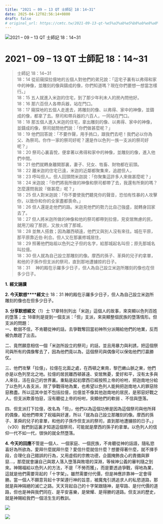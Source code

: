 ```yaml
---
title: "2021 – 09 – 13 QT 士師記 18：14~31"
date: 2025-04-12T02:56:14+0800
draft: false
# original_url: https://cmtc.tw/2021-09-13-qt-%e5%a3%ab%e5%b8%ab%e8%a8%98-18%ef%bc%9a1431
---
```


![2021 – 09 – 13 QT 士師記 18：14\~31](/images/qt.jpg   "2021 – 09 – 13 QT 士師記 18：14\~31")

# 2021 – 09 – 13 QT 士師記 18：14\~31

> 士師記 18：14\~31  
> 18：14 從前窺探拉億地的五個人對他們的弟兄說：「這宅子裏有以弗得和家中的神像，並雕刻的像與鑄成的像，你們知道嗎？現在你們要想一想當怎樣行。」  
> 18：15 五人就進入米迦的住宅，到了那少年利未人的房內問他好。  
> 18：16 那六百但人各帶兵器，站在門口。  
> 18：17 窺探地的五個人走進去，將雕刻的像、以弗得、家中的神像，並鑄成的像，都拿了去。祭司和帶兵器的六百人，一同站在門口。  
> 18：18 那五個人進入米迦的住宅，拿出雕刻的像、以弗得、家中的神像，並鑄成的像，祭司就問他們說：「你們做甚麼呢？」  
> 18：19 他們回答說：「不要作聲，用手摀口，跟我們去吧！我們必以你為父、為祭司。你作一家的祭司好呢？還是作以色列一族一支派的祭司好呢？」  
> 18：20 祭司心裏喜悅，便拿著以弗得和家中的神像，並雕刻的像，進入他們中間。  
> 18：21 他們就轉身離開那裏，妻子、兒女、牲畜、財物都在前頭。  
> 18：22 離米迦的住宅已遠，米迦的近鄰都聚集來，追趕但人，  
> 18：23 呼叫但人。但人回頭問米迦說：「你聚集這許多人來做甚麼呢？」  
> 18：24 米迦說：「你們將我所做的神像和祭司都帶了去，我還有所剩的嗎？怎麼還問我說『做甚麼』呢？」  
> 18：25 但人對米迦說：「你不要使我們聽見你的聲音，恐怕有性暴的人攻擊你，以致你和你的全家盡都喪命。」  
> 18：26 但人還是走他們的路。米迦見他們的勢力比自己強盛，就轉身回家去了。  
> 18：27 但人將米迦所做的神像和他的祭司都帶到拉億，見安居無慮的民，就用刀殺了那民，又放火燒了那城，  
> 18：28 並無人搭救；因為離西頓遠，他們又與別人沒有來往。城在平原，那平原靠近伯‧利合。但人又在那裏修城居住，  
> 18：29 照著他們始祖以色列之子但的名字，給那城起名叫但；原先那城名叫拉億。  
> 18：30 但人就為自己設立那雕刻的像。摩西的孫子、革舜的兒子約拿單，和他的子孫作但支派的祭司，直到那地遭擄掠的日子。  
> 18：31 　神的殿在示羅多少日子，但人為自己設立米迦所雕刻的像也在但多少日子。

**1.** **經文誦讀**

**2. 今天默想****經文**士 18：31 神的殿在示羅多少日子，但人為自己設立米迦所雕刻的像也在但多少日子。

**3. 分享默想經文**（1）士 17章特別列出「米迦」這個人的故事，來突顯以色列百姓的墮落；士 18章則是提到一個支派：「但」支派，來突顯整個民族的墮落情形。但支派的問題：  
一、軟弱不信，不肯聽從神的話，去爭戰奪回當初神所分派賜給他們的地業，反而被仇敵趕了出去。

二、竟然願意相信一個「米迦所設立的祭司」的話，並且用暴力與利誘，把這個祭司與所有的偶像奪去了，因為他們竟以為，這個祭司與偶像可以保佑他們打贏勝仗。

三、他們攻擊「拉億」，拉億在北面之處，在西頓之東南，黎巴嫩山脈之東，他們亦是以色列至北之地。拉億的居民離西頓甚遠、安居無憂，愛好和平，沒有太多與人來往，活在自己的世界裏。重點是起初摩西已經按照上帝的吩咐，把迦南地分給了以色列人各支派，除了爭戰得地為業，也希望以色列人能夠把迦南地人的罪惡除惡務盡。所以這其中並不包括拉億，拉億並不像其他迦南地的居民，是邪惡好戰之人。但支派欺善怕惡，沒有聽從上帝的吩咐，突顯他們的軟弱 、不信與墮落。

四、但支派打下拉億，改名為「但」，他們以為這個功勞是因為這個祭司與他所拜的偶像，給他們帶來了祝福與好運，所以「就為自己設立那雕刻的像。摩西的孫子、革舜的兒子約拿單，和他的子孫作但支派的祭司，直到那地遭擄掠的日子。」（v30）我們到這裏才知道這個祭司，可能就是摩西的孫子約拿單。以色列人的信仰一代不如一代，很快的就全然墮落。

**4. 今天的回應**不管是一個人、一個家庭、一個民族，不肯聽從神的話語，隨私慾喜好為所欲為，愛拜什麼就拜什麼？愛信什麼就信什麼？想要得著什麼，就不擇手段，合理化自己錯誤的行為，又用虛假的宗教功德，企圖掩飾良心的責備與罪惡…，那麼就會讓自己與眾人落入墮落與敗壞的深淵，等候神公義的審判隨之到來。神賜福給以色列人的方法，不是「不勞而獲」，而是要透過爭戰，得地為業，這就是他們需要背起的「十字架」。雖然需要付代價，但是神應許靠神一定會得勝。當一個人不願意背起十字架遵行神的旨意，被魔鬼引誘追求人的私慾道路，那就是與神隔絕的滅亡之路。天天背起自己的十字架跟隨神，是窄路、是付代價的道路，但也是神與我們同在、是平安喜樂，是榮耀、是得勝的道路。但支派的歷史，就是神賜給我們一個活生生的教訓。

![](/images/202109131.jpg)

![](/images/202109132.jpg)